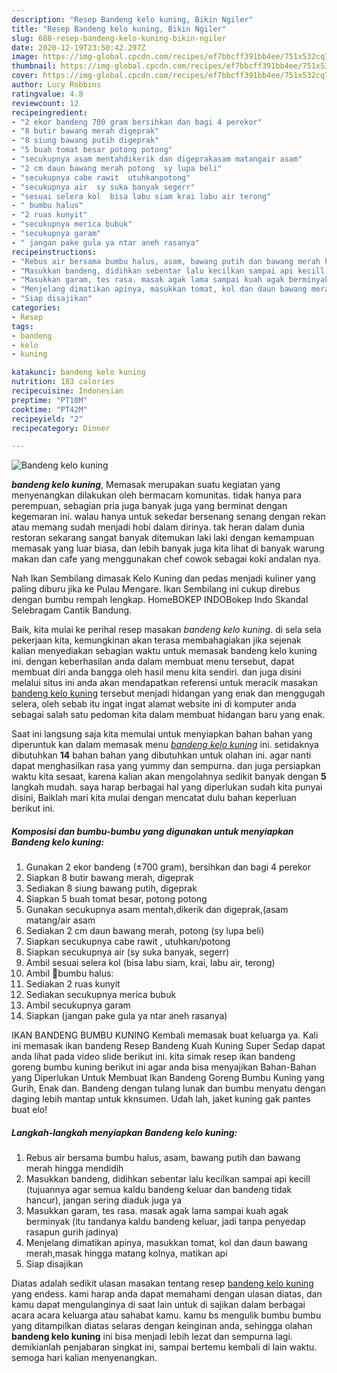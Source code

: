 ```yaml
---
description: "Resep Bandeng kelo kuning, Bikin Ngiler"
title: "Resep Bandeng kelo kuning, Bikin Ngiler"
slug: 688-resep-bandeng-kelo-kuning-bikin-ngiler
date: 2020-12-19T23:50:42.297Z
image: https://img-global.cpcdn.com/recipes/ef7bbcff391bb4ee/751x532cq70/bandeng-kelo-kuning-foto-resep-utama.jpg
thumbnail: https://img-global.cpcdn.com/recipes/ef7bbcff391bb4ee/751x532cq70/bandeng-kelo-kuning-foto-resep-utama.jpg
cover: https://img-global.cpcdn.com/recipes/ef7bbcff391bb4ee/751x532cq70/bandeng-kelo-kuning-foto-resep-utama.jpg
author: Lucy Robbins
ratingvalue: 4.8
reviewcount: 12
recipeingredient:
- "2 ekor bandeng 700 gram bersihkan dan bagi 4 perekor"
- "8 butir bawang merah digeprak"
- "8 siung bawang putih digeprak"
- "5 buah tomat besar potong potong"
- "secukupnya asam mentahdikerik dan digeprakasam matangair asam"
- "2 cm daun bawang merah potong  sy lupa beli"
- "secukupnya cabe rawit  utuhkanpotong"
- "secukupnya air  sy suka banyak segerr"
- "sesuai selera kol  bisa labu siam krai labu air terong"
- " bumbu halus"
- "2 ruas kunyit"
- "secukupnya merica bubuk"
- "secukupnya garam"
- " jangan pake gula ya ntar aneh rasanya"
recipeinstructions:
- "Rebus air bersama bumbu halus, asam, bawang putih dan bawang merah hingga mendidih"
- "Masukkan bandeng, didihkan sebentar lalu kecilkan sampai api kecill (tujuannya agar semua kaldu bandeng keluar dan bandeng tidak hancur), jangan sering diaduk juga ya"
- "Masukkan garam, tes rasa. masak agak lama sampai kuah agak berminyak (itu tandanya kaldu bandeng keluar, jadi tanpa penyedap rasapun gurih jadinya)"
- "Menjelang dimatikan apinya, masukkan tomat, kol dan daun bawang merah,masak hingga matang kolnya, matikan api"
- "Siap disajikan"
categories:
- Resep
tags:
- bandeng
- kelo
- kuning

katakunci: bandeng kelo kuning 
nutrition: 183 calories
recipecuisine: Indonesian
preptime: "PT10M"
cooktime: "PT42M"
recipeyield: "2"
recipecategory: Dinner

---
```



![Bandeng kelo kuning](https://img-global.cpcdn.com/recipes/ef7bbcff391bb4ee/751x532cq70/bandeng-kelo-kuning-foto-resep-utama.jpg)

<b><i>bandeng kelo kuning</i></b>, Memasak merupakan suatu kegiatan yang menyenangkan dilakukan oleh bermacam komunitas. tidak hanya para perempuan, sebagian pria juga banyak juga yang berminat dengan kegemaran ini. walau hanya untuk sekedar bersenang senang dengan rekan atau memang sudah menjadi hobi dalam dirinya. tak heran dalam dunia restoran sekarang sangat banyak ditemukan laki laki dengan kemampuan memasak yang luar biasa, dan lebih banyak juga kita lihat di banyak warung makan dan cafe yang menggunakan chef cowok sebagai koki andalan nya.

Nah Ikan Sembilang dimasak Kelo Kuning dan pedas menjadi kuliner yang paling diburu jika ke Pulau Mengare. Ikan Sembilang ini cukup direbus dengan bumbu rempah lengkap. HomeBOKEP INDOBokep Indo Skandal Selebragam Cantik Bandung.

Baik, kita mulai ke perihal resep masakan <i>bandeng kelo kuning</i>. di sela sela pekerjaan kita, kemungkinan akan terasa membahagiakan jika sejenak kalian menyediakan sebagian waktu untuk memasak bandeng kelo kuning ini. dengan keberhasilan anda dalam membuat menu tersebut, dapat membuat diri anda bangga oleh hasil menu kita sendiri. dan juga disini melalui situs ini anda akan mendapatkan referensi untuk meracik masakan <u>bandeng kelo kuning</u> tersebut menjadi hidangan yang enak dan menggugah selera, oleh sebab itu ingat ingat alamat website ini di komputer anda sebagai salah satu pedoman kita dalam membuat hidangan baru yang enak.


Saat ini langsung saja kita memulai untuk menyiapkan bahan bahan yang diperuntuk kan dalam memasak menu <u><i>bandeng kelo kuning</i></u> ini. setidaknya dibutuhkan <b>14</b> bahan bahan yang dibutuhkan untuk olahan ini. agar nanti dapat menghasilkan rasa yang yummy dan sempurna. dan juga persiapkan waktu kita sesaat, karena kalian akan mengolahnya sedikit banyak dengan <b>5</b> langkah mudah. saya harap berbagai hal yang diperlukan sudah kita punyai disini, Baiklah mari kita mulai dengan mencatat dulu bahan keperluan berikut ini.

<!--inarticleads1-->

##### Komposisi dan bumbu-bumbu yang digunakan untuk menyiapkan Bandeng kelo kuning:

1. Gunakan 2 ekor bandeng (±700 gram), bersihkan dan bagi 4 perekor
1. Siapkan 8 butir bawang merah, digeprak
1. Sediakan 8 siung bawang putih, digeprak
1. Siapkan 5 buah tomat besar, potong potong
1. Gunakan secukupnya asam mentah,dikerik dan digeprak,(asam matang/air asam
1. Sediakan 2 cm daun bawang merah, potong  (sy lupa beli)
1. Siapkan secukupnya cabe rawit , utuhkan/potong
1. Siapkan secukupnya air  (sy suka banyak, segerr)
1. Ambil sesuai selera kol  (bisa labu siam, krai, labu air, terong)
1. Ambil  📎bumbu halus:
1. Sediakan 2 ruas kunyit
1. Sediakan secukupnya merica bubuk
1. Ambil secukupnya garam
1. Siapkan  (jangan pake gula ya ntar aneh rasanya)


IKAN BANDENG BUMBU KUNING Kembali memasak buat keluarga ya. Kali ini memasak ikan bandeng Resep Bandeng Kuah Kuning Super Sedap dapat anda lihat pada video slide berikut ini. kita simak resep ikan bandeng goreng bumbu kuning berikut ini agar anda bisa menyajikan Bahan-Bahan yang Diperlukan Untuk Membuat Ikan Bandeng Goreng Bumbu Kuning yang Gurih, Enak dan. Bandeng dengan tulang lunak dan bumbu menyatu dengan daging lebih mantap untuk kknsumen. Udah lah, jaket kuning gak pantes buat elo! 

<!--inarticleads2-->

##### Langkah-langkah menyiapkan Bandeng kelo kuning:

1. Rebus air bersama bumbu halus, asam, bawang putih dan bawang merah hingga mendidih
1. Masukkan bandeng, didihkan sebentar lalu kecilkan sampai api kecill (tujuannya agar semua kaldu bandeng keluar dan bandeng tidak hancur), jangan sering diaduk juga ya
1. Masukkan garam, tes rasa. masak agak lama sampai kuah agak berminyak (itu tandanya kaldu bandeng keluar, jadi tanpa penyedap rasapun gurih jadinya)
1. Menjelang dimatikan apinya, masukkan tomat, kol dan daun bawang merah,masak hingga matang kolnya, matikan api
1. Siap disajikan




Diatas adalah sedikit ulasan masakan tentang resep <u>bandeng kelo kuning</u> yang endess. kami harap anda dapat memahami dengan ulasan diatas, dan kamu dapat mengulanginya di saat lain untuk di sajikan dalam berbagai acara acara keluarga atau sahabat kamu. kamu bs mengulik bumbu bumbu yang ditampilkan diatas selaras dengan keinginan anda, sehingga olahan <b>bandeng kelo kuning</b> ini bisa menjadi lebih lezat dan sempurna lagi. demikianlah penjabaran singkat ini, sampai bertemu kembali di lain waktu. semoga hari kalian menyenangkan.
